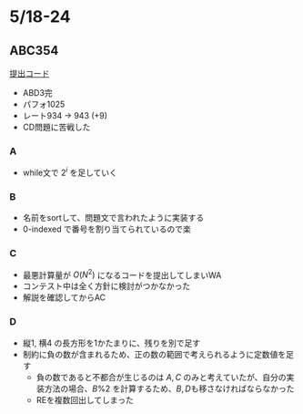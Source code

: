 # 5/18-24

## ABC354

[提出コード](https://atcoder.jp/contests/abc354/submissions?f.Task=&f.LanguageName=&f.Status=&f.User=dye8128)

- ABD3完
- パフォ1025
- レート934 -> 943 (+9)
- CD問題に苦戦した

### A

- while文で $2^i$ を足していく

### B

- 名前をsortして、問題文で言われたように実装する
- 0-indexed で番号を割り当てられているので楽

### C

- 最悪計算量が $O(N^2)$ になるコードを提出してしまいWA
- コンテスト中は全く方針に検討がつかなかった
- 解説を確認してからAC

### D

- 縦1, 横4 の長方形を1かたまりに、残りを別で足す
- 制約に負の数が含まれるため、正の数の範囲で考えられるように定数値を足す
  - 負の数であると不都合が生じるのは $A, C$ のみと考えていたが、自分の実装方法の場合、$B\% 2$ を計算するため、$B, D$も移さなければならなかった
  - REを複数回出してしまった
